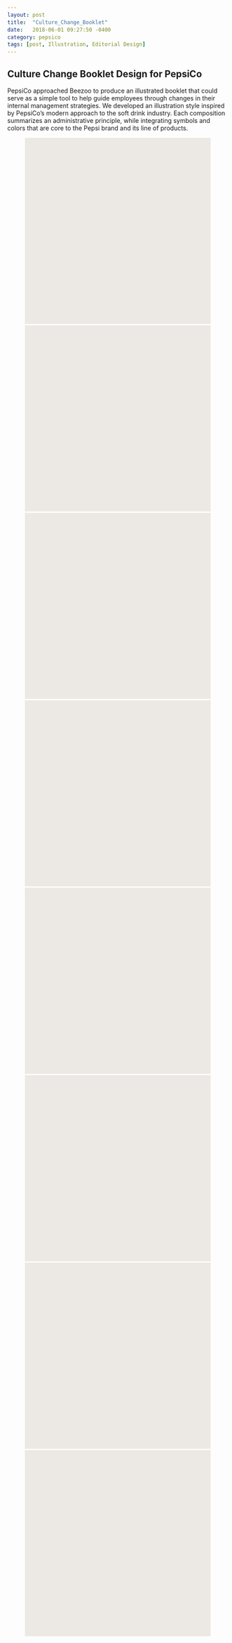 ```yaml
---
layout: post
title:  "Culture_Change_Booklet"
date:   2018-06-01 09:27:50 -0400
category: pepsico
tags: [post, Illustration, Editorial Design]
---
```

<div class="post-info">
  <div class="headline">
    <h2>Culture Change Booklet Design for PepsiCo</h2>
  </div>
  <div class="post-intro">
    <p>PepsiCo approached <abbr>Beezoo</abbr> to produce an illustrated booklet that could serve as a simple tool to help guide employees through changes in their internal management strategies. We developed an illustration style inspired by PepsiCo’s modern approach to the soft drink industry. Each composition summarizes an administrative principle, while integrating symbols and colors that are core to the Pepsi brand and its line of products.</p>
  </div>
</div>
<figure class="img-grid fourths">
  <img class="full lazy" src="/assets/media/pepsico/nab-booklet_placeholder.svg" data-src="/assets/media/pepsico/nab-booklet_p1.png">
  <img class="full lazy" src="/assets/media/pepsico/nab-booklet_placeholder.svg" data-src="/assets/media/pepsico/nab-booklet_p3.png">
  <img class="one-half lazy" src="/assets/media/pepsico/nab-booklet_placeholder.svg" data-src="/assets/media/pepsico/nab-booklet_p2.png">
  <img class="one-half lazy" src="/assets/media/pepsico/nab-booklet_placeholder.svg" data-src="/assets/media/pepsico/nab-booklet_p4.png">
  <img class="full lazy" src="/assets/media/pepsico/nab-booklet_placeholder.svg" data-src="/assets/media/pepsico/nab-booklet_p5.png">
  <img class="one-half lazy" src="/assets/media/pepsico/nab-booklet_placeholder.svg" data-src="/assets/media/pepsico/nab-booklet_p7.png">
  <img class="one-half lazy" src="/assets/media/pepsico/nab-booklet_placeholder.svg" data-src="/assets/media/pepsico/nab-booklet_p8.png">
  <img class="full lazy" src="/assets/media/pepsico/nab-booklet_placeholder.svg" data-src="/assets/media/pepsico/nab-booklet_p6.png">
</figure>
